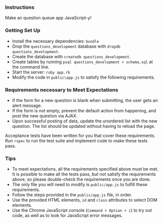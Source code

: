 ### Instructions

Make an question queue app JavaScript-y!

### Getting Set Up

* Install the necessary dependencies: `bundle`
* Drop the `questions_development` database with `dropdb questions_development`.
* Create the database with `createdb questions_development`.
* Create tables by running `psql questions_development < schema.sql` at the command line.
* Start the server: `ruby app.rb`
* Modify the code in `public\app.js` to satisfy the following requirements.

### Requirements necessary to Meet Expectations

* If the form for a new question is blank when submitting, the user gets an alert message.
* If the form is not empty, prevent the default action from happening, and post the new question via AJAX.
* Upon successful posting of data, update the unordered list with the new question. The list should be updated without having to reload the page.

Acceptance tests have been written for you that cover these requirements. Run `rspec` to run the test suite and implement code to make these tests pass.

### Tips

* To meet expectations, all the requirements specified above must be met. It is possible to make all the tests pass, but not satisfy the requirements above, so please double-check the requirements once you are done.
* The only file you will need to modify is `public/app.js` to fulfill these requirements.
* Follow the steps provided in the `public/app.js` file, in order.
* Use the provided HTML elements, `id` and `class` attributes to select DOM elements.
* Use the Chrome JavaScript console (`Command + Option + i`) to try out code, as well as to look for JavaScript error messages.
